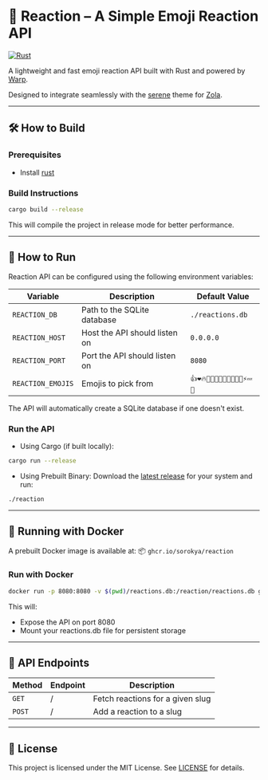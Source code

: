 # 🚀 Reaction – A Simple Emoji Reaction API

[![Rust](https://github.com/sorokya/reaction/actions/workflows/rust.yml/badge.svg?branch=master)](https://github.com/sorokya/reaction/actions/workflows/rust.yml)

A lightweight and fast emoji reaction API built with Rust and powered by [Warp](https://crates.io/crates/warp).

Designed to integrate seamlessly with the [serene](https://github.com/isunjn/serene) theme for [Zola](https://www.getzola.org/).

---


## 🛠️ How to Build

### Prerequisites

- Install [rust](https://rustup.rs)

### Build Instructions

```sh
cargo build --release
```

This will compile the project in release mode for better performance.

---

## 🚀 How to Run

Reaction API can be configured using the following environment variables:

| **Variable**      | **Description**               | **Default Value**               |
|-------------------|-------------------------------|---------------------------------|
| `REACTION_DB`     | Path to the SQLite database   | `./reactions.db`                |
| `REACTION_HOST`   | Host the API should listen on | `0.0.0.0`                       |
| `REACTION_PORT`   | Port the API should listen on | `8080`                          |
| `REACTION_EMOJIS` | Emojis to pick from           | `👍❤️🔥👏🤩😂😢🤔😡🤯🧠🎉⚡💤🤝` |

The API will automatically create a SQLite database if one doesn't exist.

### Run the API

- Using Cargo (if built locally):
```sh
cargo run --release
```

- Using Prebuilt Binary:
Download the [latest release](https://github.com/sorokya/reaction/releases/latest) for your system and run:
```sh
./reaction
```

---

## 🐳 Running with Docker

A prebuilt Docker image is available at:
📦 `ghcr.io/sorokya/reaction`

### Run with Docker

```sh
docker run -p 8080:8080 -v $(pwd)/reactions.db:/reaction/reactions.db ghcr.io/sorokya/reaction:master
```

This will:
- Expose the API on port 8080
- Mount your reactions.db file for persistent storage

---

## 📜 API Endpoints

| **Method** | **Endpoint** | **Description**                  |
|------------|--------------|----------------------------------|
| `GET`      | /            | Fetch reactions for a given slug |
| `POST`     | /            | Add a reaction to a slug         |

---

## 📄 License

This project is licensed under the MIT License. See [LICENSE](https://github.com/sorokya/reaction/blob/master/LICENSE.txt) for details.
